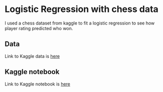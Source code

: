# Logistic Regression with chess data

I used a chess dataset from kaggle to fit a logistic regression to see how player rating predicted who won.

## Data
Link to Kaggle data is [here](https://www.kaggle.com/datasnaek/chess)

## Kaggle notebook
Link to Kaggle notebook is [here](https://www.kaggle.com/zingo3245/chess-dataset-with-eda-and-logistic-regression)